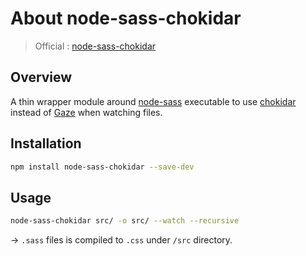 # About node-sass-chokidar
> Official : [node-sass-chokidar](https://www.npmjs.com/package/node-sass-chokidar)

## Overview
A thin wrapper module around [node-sass](https://www.npmjs.com/package/node-sass) executable to use [chokidar](https://www.npmjs.com/package/chokidar) instead of [Gaze](https://www.npmjs.com/package/gaze) when watching files.

## Installation
```bash
npm install node-sass-chokidar --save-dev
```

## Usage
```bash
node-sass-chokidar src/ -o src/ --watch --recursive 
```

→ `.sass` files is compiled to `.css` under `/src` directory.